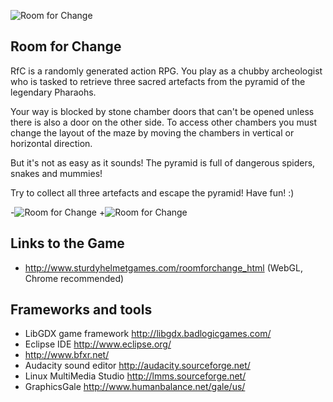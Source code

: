  ![Room for Change](http://sturdyhelmetgames.com/roomforchange_html/pyramid.png)
 
 ## Room for Change
 
 RfC is a randomly generated action RPG. You play as a chubby archeologist who is tasked to retrieve three sacred artefacts from the pyramid of the legendary Pharaohs.
 
 Your way is blocked by stone chamber doors that can't be opened unless there is also a door on the other side. To access other chambers you must change the layout of the maze by moving the chambers in vertical or horizontal direction.
 
 But it's not as easy as it sounds! The pyramid is full of dangerous spiders, snakes and mummies!
 
 Try to collect all three artefacts and escape the pyramid! Have fun! :)
 
-![Room for Change](http://sturdyhelmetgames.com/roomforchange_html/screenshot.png)
+![Room for Change](http://sturdyhelmetgames.com/roomforchange_html/screenshot2.png)
 
 ## Links to the Game
 
 * http://www.sturdyhelmetgames.com/roomforchange_html (WebGL, Chrome recommended)
 
 ## Frameworks and tools
 
 * LibGDX game framework http://libgdx.badlogicgames.com/
 * Eclipse IDE http://www.eclipse.org/
 * http://www.bfxr.net/
 * Audacity sound editor http://audacity.sourceforge.net/
 * Linux MultiMedia Studio http://lmms.sourceforge.net/
 * GraphicsGale http://www.humanbalance.net/gale/us/
